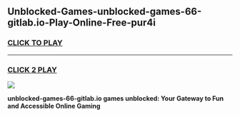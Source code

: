 
## Unblocked-Games-unblocked-games-66-gitlab.io-Play-Online-Free-pur4i
<h3>
<a href="https://premium76.site?title=unblocked-games-66-gitlab.io&ref=26A">CLICK TO PLAY</a></h3>
<hr>

<h3>
<a href="https://premium76.site?title=unblocked-games-66-gitlab.io&ref=26A">CLICK 2 PLAY</a>
  
</h3>

<a href="https://premium76.site?title=unblocked-games-66-gitlab.io&ref=26A"><img src="https://clearcache.store/games.png"></a>


**unblocked-games-66-gitlab.io games unblocked: Your Gateway to Fun and Accessible Online Gaming**
